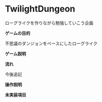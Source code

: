 # TwilightDungeon

ローグライクを作りながら勉強していこう企画

**ゲームの目的**

不思議のダンジョンをベースにしたローグライク

**ゲーム説明**

**流れ**

今後追記

**操作説明**





**未実装項目**




